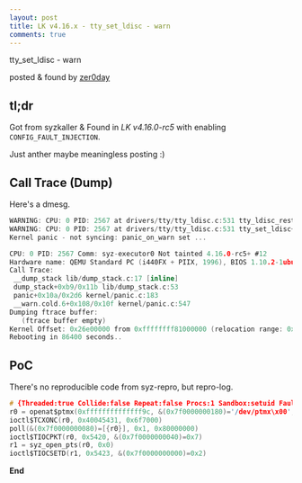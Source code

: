 ```yaml
---
layout: post
title: LK v4.16.x - tty_set_ldisc - warn
comments: true
---
```


tty_set_ldisc - warn

posted & found by [zer0day](https://kozistr.github.io/)

## tl;dr

Got from syzkaller & Found in *LK v4.16.0-rc5* with enabling ```CONFIG_FAULT_INJECTION```.

Just anther maybe meaningless posting :)

## Call Trace (Dump)

Here's a dmesg.

```c
WARNING: CPU: 0 PID: 2567 at drivers/tty/tty_ldisc.c:531 tty_ldisc_restore drivers/tty/tty_ldisc.c:531 [inline]
WARNING: CPU: 0 PID: 2567 at drivers/tty/tty_ldisc.c:531 tty_set_ldisc+0x1d6/0x2c0 drivers/tty/tty_ldisc.c:599
Kernel panic - not syncing: panic_on_warn set ...

CPU: 0 PID: 2567 Comm: syz-executor0 Not tainted 4.16.0-rc5+ #12
Hardware name: QEMU Standard PC (i440FX + PIIX, 1996), BIOS 1.10.2-1ubuntu1 04/01/2014
Call Trace:
 __dump_stack lib/dump_stack.c:17 [inline]
 dump_stack+0xb9/0x11b lib/dump_stack.c:53
 panic+0x10a/0x2d6 kernel/panic.c:183
 __warn.cold.6+0x108/0x10f kernel/panic.c:547
Dumping ftrace buffer:
   (ftrace buffer empty)
Kernel Offset: 0x26e00000 from 0xffffffff81000000 (relocation range: 0xffffffff80000000-0xffffffffbfffffff)
Rebooting in 86400 seconds..
```

## PoC

There's no reproducible code from syz-repro, but repro-log.

```c
# {Threaded:true Collide:false Repeat:false Procs:1 Sandbox:setuid Fault:true FaultCall:5 FaultNth:1 EnableTun:true UseTmpDir:true HandleSegv:true WaitRepeat:false Debug:false Repro:false}
r0 = openat$ptmx(0xffffffffffffff9c, &(0x7f0000000180)='/dev/ptmx\x00', 0x0, 0x0)
ioctl$TCXONC(r0, 0x40045431, 0x6f7000)
poll(&(0x7f0000000080)=[{r0}], 0x1, 0x80000000)
ioctl$TIOCPKT(r0, 0x5420, &(0x7f0000000040)=0x7)
r1 = syz_open_pts(r0, 0x0)
ioctl$TIOCSETD(r1, 0x5423, &(0x7f0000000000)=0x2)
```

**End**